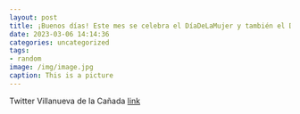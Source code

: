 ```yaml
---
layout: post
title: ¡Buenos días! Este mes se celebra el DíaDeLaMujer y también el DíaDeLaPoesía. Con este motivo, la Biblioteca  F. Lázaro Carret...
date: 2023-03-06 14:14:36
categories: uncategorized
tags:
- random
image: /img/image.jpg
caption: This is a picture
---
```

Twitter Villanueva de la Cañada [link](https://twitter.com/AytoVDLCanada/status/1632661397023621121)
